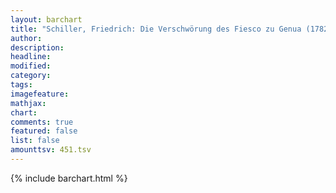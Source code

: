 ```yaml
---
layout: barchart
title: "Schiller, Friedrich: Die Verschwörung des Fiesco zu Genua (1782)"
author:
description:
headline:
modified:
category:
tags:
imagefeature: 
mathjax: 
chart: 
comments: true
featured: false
list: false
amounttsv: 451.tsv
---
```

{% include barchart.html %}
